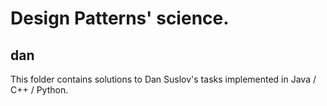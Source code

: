 # Design Patterns' science.

## dan
This folder contains solutions to Dan Suslov's tasks implemented in Java / C++ / Python.